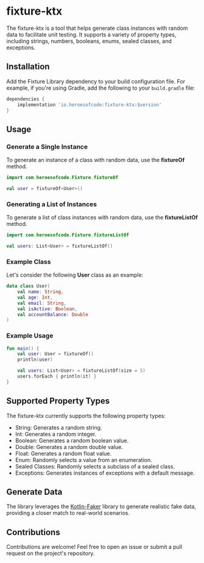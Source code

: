 # fixture-ktx

The fixture-ktx is a tool that helps generate class instances with random data to facilitate unit testing. It supports a variety of property types, including strings, numbers, booleans, enums, sealed classes, and exceptions.

## Installation

Add the Fixture Library dependency to your build configuration file. For example, if you're using Gradle, add the following to your `build.gradle` file:

```groovy
dependencies {
    implementation 'io.heroesofcode:fixture-ktx:$version'
}
```

## Usage

### Generate a Single Instance

To generate an instance of a class with random data, use the <b>fixtureOf</b> method.

```kotlin
import com.heroesofcode.Fixture.fixtureOf

val user = fixtureOf<User>()
```

### Generating a List of Instances

To generate a list of class instances with random data, use the <b>fixtureListOf</b> method.

```kotlin
import com.heroesofcode.Fixture.fixtureListOf

val users: List<User> = fixtureListOf()
```

### Example Class 

Let's consider the following <b>User</b> class as an example:

```kotlin
data class User(
    val name: String,
    val age: Int,
    val email: String,
    val isActive: Boolean,
    val accountBalance: Double
)
```

### Example Usage

```kotlin
fun main() {
    val user: User = fixtureOf()
    println(user)

    val users: List<User> = fixtureListOf(size = 5)
    users.forEach { println(it) }
}
```

## Supported Property Types

The fixture-ktx currently supports the following property types:

* String: Generates a random string.
* Int: Generates a random integer.
* Boolean: Generates a random boolean value.
* Double: Generates a random double value.
* Float: Generates a random float value.
* Enum: Randomly selects a value from an enumeration.
* Sealed Classes: Randomly selects a subclass of a sealed class.
* Exceptions: Generates instances of exceptions with a default message.

## Generate Data

The library leverages the [Kotlin-Faker](https://github.com/serpro69/kotlin-faker) library to generate realistic fake data, providing a closer match to real-world scenarios.

## Contributions

Contributions are welcome! Feel free to open an issue or submit a pull request on the project's repository.

